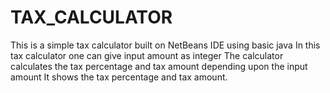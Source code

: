 # TAX_CALCULATOR
This is a simple tax calculator built on NetBeans IDE using basic java
In this tax calculator one can give input amount as integer
The calculator calculates the tax percentage and tax amount depending upon the input amount
It shows the tax percentage and tax amount.
